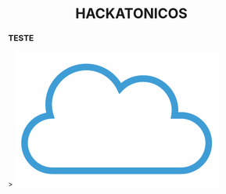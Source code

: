 <!DOCTYPE html>
<html lang="en">

<head>
    <center>
        <h1>HACKATONICOS</h1>
    </center>
</head>

<body>
    <div>
        <h3>TESTE</h3>>
        <img src="images/teste.png"/>
    </div>
</body>

</html>
